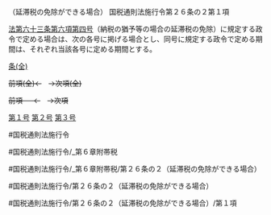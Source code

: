 （延滞税の免除ができる場合）
国税通則法施行令第２６条の２第１項

[法第六十三条第六項第四号](国税通則法＿＿＿＿＿第６３条第６項第４号)（納税の猶予等の場合の延滞税の免除）に規定する政令で定める場合は、次の各号に掲げる場合とし、同号に規定する政令で定める期間は、それぞれ当該各号に定める期間とする。

[条(全)](国税通則法施行＿令＿第２６条の２_.md)

~~前項(全)←~~　~~→次項(全)~~

~~前項 　 ←~~　~~→次項~~

[第１号](国税通則法施行＿令＿第２６条の２第１項第１号.md)  [第２号](国税通則法施行＿令＿第２６条の２第１項第２号.md)  [第３号](国税通則法施行＿令＿第２６条の２第１項第３号.md)  

#国税通則法施行令

#国税通則法施行令/_第６章附帯税

#国税通則法施行令/_第６章附帯税/第２６条の２（延滞税の免除ができる場合）

#国税通則法施行令/第２６条の２（延滞税の免除ができる場合）

#国税通則法施行令/第２６条の２（延滞税の免除ができる場合）/第１項

